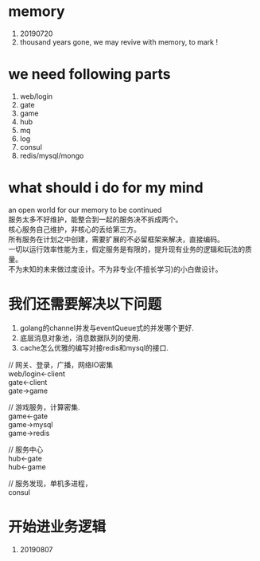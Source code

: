 # memory
1. 20190720
2. thousand years gone, we may revive with memory, to mark !

# we need following parts
1. web/login
2. gate
3. game
4. hub
5. mq
6. log
7. consul
8. redis/mysql/mongo

# what should i do for my mind
an open world for our memory to be continued<br>
服务太多不好维护，能整合到一起的服务决不拆成两个。<br>
核心服务自己维护，非核心的丢给第三方。<br>
所有服务在计划之中创建，需要扩展的不必留框架来解决，直接编码。<br>
一切以运行效率性能为主，假定服务是有限的，提升现有业务的逻辑和玩法的质量。<br>
不为未知的未来做过度设计。不为非专业(不擅长学习)的小白做设计。<br>


# 我们还需要解决以下问题
1. golang的channel并发与eventQueue式的并发哪个更好.
2. 底层消息对象池，消息数据队列的使用.
3. cache怎么优雅的编写对接redis和mysql的接口.

// 网关、登录，广播，网络IO密集<br>
web/login<-client<br>
gate<-client<br>
gate->game<br>

// 游戏服务，计算密集.<br>
game<-gate<br>
game->mysql<br>
game->redis<br>

// 服务中心<br>
hub<-gate<br>
hub<-game<br>

// 服务发现，单机多进程，<br>
consul<br>

# 开始进业务逻辑
1. 20190807

